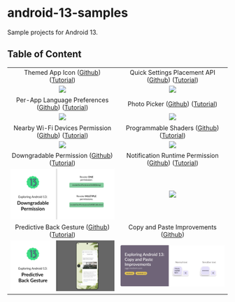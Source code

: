 # android-13-samples

Sample projects for Android 13.

## Table of Content

| | |
| :-: | :-: |
| Themed App Icon ([Github](/themed-app-icon)) ([Tutorial](https://yggr.medium.com/exploring-android-13-themed-app-icon-e26f82be431b)) | Quick Settings Placement API ([Github](/quick-settings)) ([Tutorial](https://yggr.medium.com/exploring-android-13-quick-settings-placement-api-b3154da48668)) |
| <img src="themed-app-icon/screenshots/android-13-themed-app-icon.png" /> | <img src="quick-settings/screenshots/android-13-quick-settings.png" /> |
| Per-App Language Preferences ([Github](/per-app-language-preferences)) ([Tutorial](https://yggr.medium.com/exploring-android-13-per-app-language-preferences-f08a16e76657)) | Photo Picker ([Github](/photo-picker)) ([Tutorial](https://yggr.medium.com/exploring-android-13-photo-picker-4cabb65364bd)) |
| <img src="per-app-language-preferences/screenshots/android-13-per-app-language-pref.png" /> | <img src="photo-picker/screenshots/android-13-photo-picker.png" /> |
| Nearby Wi-Fi Devices Permission ([Github](/nearby-wifi-devices)) ([Tutorial](https://yggr.medium.com/exploring-android-13-nearby-wi-fi-devices-permission-7e1daa3610ba)) | Programmable Shaders ([Github](/programmable-shaders)) ([Tutorial](https://yggr.medium.com/exploring-android-13-programmable-shaders-db91683127e3)) |
| <img src="nearby-wifi-devices/screenshots/android-13-nearby-wifi.png" /> | <img src="programmable-shaders/screenshots/android-13-programmable-shaders.png" /> |
| Downgradable Permission ([Github](/downgradable-permission)) ([Tutorial](https://yggr.medium.com/exploring-android-13-downgradable-permission-5ca79bfcee2b)) | Notification Runtime Permission ([Github](/notification-runtime-permission)) ([Tutorial](https://yggr.medium.com/exploring-android-13-notification-runtime-permission-6e198bb5ae3b)) |
| <img src="downgradable-permission/screenshots/android-13-downgradable-permission.png" /> | <img src="notification-runtime-permission/screenshots/android-13-notification-runtime-permission.png" /> |
| Predictive Back Gesture ([Github](/predictive-back-gesture)) ([Tutorial](https://yggr.medium.com/exploring-android-13-predictive-back-gesture-2c6ad13652a2)) | Copy and Paste Improvements ([Github](/copy-and-paste)) |
| <img src="predictive-back-gesture/screenshots/android-13-predictive-back-gesture.png" /> | <img src="copy-and-paste/screenshots/android-13-copy-and-paste.png" /> |
